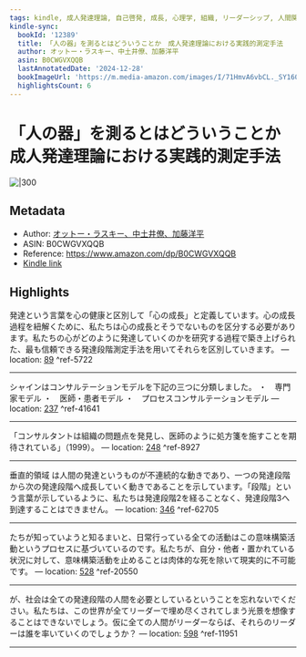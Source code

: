 ```yaml
---
tags: kindle, 成人発達理論, 自己啓発, 成長, 心理学, 組織, リーダーシップ, 人間関係, ビジネス
kindle-sync:
  bookId: '12389'
  title: 「人の器」を測るとはどういうことか　成人発達理論における実践的測定手法
  author: オットー・ラスキー、中土井僚、加藤洋平
  asin: B0CWGVXQQB
  lastAnnotatedDate: '2024-12-28'
  bookImageUrl: 'https://m.media-amazon.com/images/I/71HmvA6vbCL._SY160.jpg'
  highlightsCount: 6
---
```


# 「人の器」を測るとはどういうことか　成人発達理論における実践的測定手法
![|300](https://m.media-amazon.com/images/I/71HmvA6vbCL.jpg)
## Metadata
* Author: [オットー・ラスキー、中土井僚、加藤洋平](https://www.amazon.comundefined)
* ASIN: B0CWGVXQQB
* Reference: https://www.amazon.com/dp/B0CWGVXQQB
* [Kindle link](kindle://book?action=open&asin=B0CWGVXQQB)

## Highlights
発達という言葉を心の健康と区別して「心の成長」と定義しています。心の成長過程を紐解くために、私たちは心の成長とそうでないものを区分する必要があります。私たちの心がどのように発達していくのかを研究する過程で築き上げられた、最も信頼できる発達段階測定手法を用いてそれらを区別していきます。 — location: [89](kindle://book?action=open&asin=B0CWGVXQQB&location=89) ^ref-5722

---
シャインはコンサルテーションモデルを下記の三つに分類しました。 ・　専門家モデル ・　医師・患者モデル ・　プロセスコンサルテーションモデル — location: [237](kindle://book?action=open&asin=B0CWGVXQQB&location=237) ^ref-41641

---
「コンサルタントは組織の問題点を発見し、医師のように処方箋を施すことを期待されている」（1999）。 — location: [248](kindle://book?action=open&asin=B0CWGVXQQB&location=248) ^ref-8927

---
垂直的領域 は人間の発達というものが不連続的な動きであり、一つの発達段階から次の発達段階へ成長していく動きであることを示しています。「段階」という言葉が示しているように、私たちは発達段階2を経ることなく、発達段階3へ到達することはできません。 — location: [346](kindle://book?action=open&asin=B0CWGVXQQB&location=346) ^ref-62705

---
たちが知っていようと知るまいと、日常行っている全ての活動はこの意味構築活動というプロセスに基づいているのです。私たちが、自分・他者・置かれている状況に対して、意味構築活動を止めることは肉体的な死を除いて現実的に不可能です。 — location: [528](kindle://book?action=open&asin=B0CWGVXQQB&location=528) ^ref-20550

---
が、社会は全ての発達段階の人間を必要としているということを忘れないでください。私たちは、この世界が全てリーダーで埋め尽くされてしまう光景を想像することはできないでしょう。仮に全ての人間がリーダーならば、それらのリーダーは誰を率いていくのでしょうか？ — location: [598](kindle://book?action=open&asin=B0CWGVXQQB&location=598) ^ref-11951

---
